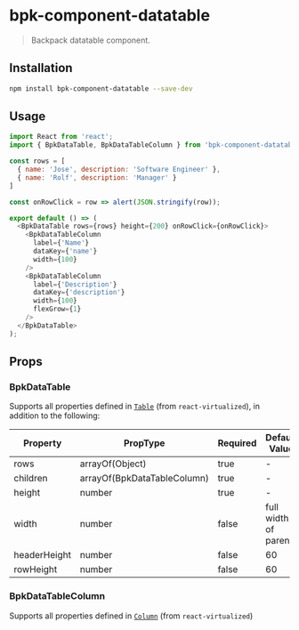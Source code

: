 # bpk-component-datatable

> Backpack datatable component.

## Installation

```sh
npm install bpk-component-datatable --save-dev
```

## Usage

```js
import React from 'react';
import { BpkDataTable, BpkDataTableColumn } from 'bpk-component-datatable';

const rows = [
  { name: 'Jose', description: 'Software Engineer' },
  { name: 'Rolf', description: 'Manager' }
]

const onRowClick = row => alert(JSON.stringify(row));

export default () => (
  <BpkDataTable rows={rows} height={200} onRowClick={onRowClick}>
    <BpkDataTableColumn
      label={'Name'}
      dataKey={'name'}
      width={100}
    />
    <BpkDataTableColumn
      label={'Description'}
      dataKey={'description'}
      width={100}
      flexGrow={1}
    />
  </BpkDataTable>
);
```

## Props

### BpkDataTable

Supports all properties defined in [`Table`](https://github.com/bvaughn/react-virtualized/blob/master/docs/Table.md) (from `react-virtualized`),
in addition to the following:


| Property     | PropType                    | Required | Default Value        |
| ------------ | --------------------------- | -------- | -------------------- |
| rows         | arrayOf(Object)             | true     | -                    |
| children     | arrayOf(BpkDataTableColumn) | true     | -                    |
| height       | number                      | true     | -                    |
| width        | number                      | false    | full width of parent |
| headerHeight | number                      | false    | 60                   |
| rowHeight    | number                      | false    | 60                   |



### BpkDataTableColumn

Supports all properties defined in [`Column`](https://github.com/bvaughn/react-virtualized/blob/master/docs/Column.md) (from `react-virtualized`)

